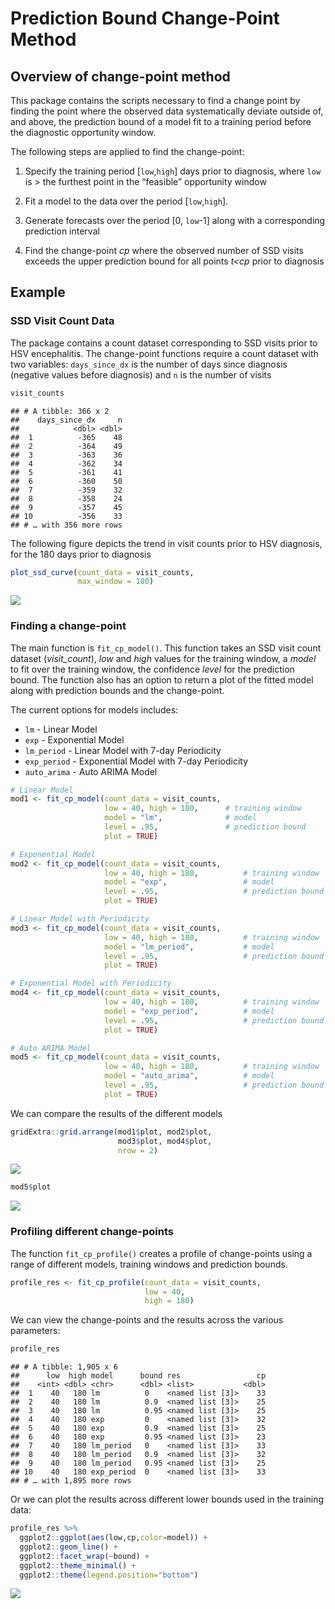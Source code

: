 Prediction Bound Change-Point Method
================

## Overview of change-point method

This package contains the scripts necessary to find a change point by
finding the point where the observed data systematically deviate outside
of, and above, the prediction bound of a model fit to a training period
before the diagnostic opportunity window.

The following steps are applied to find the change-point:

1.  Specify the training period \[`low`,`high`\] days prior to
    diagnosis, where `low` is \> the furthest point in the “feasible”
    opportunity window

2.  Fit a model to the data over the period \[`low`,`high`\].

3.  Generate forecasts over the period \[0, `low`-1\] along with a
    corresponding prediction interval

4.  Find the change-point *cp* where the observed number of SSD visits
    exceeds the upper prediction bound for all points *t\<cp* prior to
    diagnosis

## Example

### SSD Visit Count Data

The package contains a count dataset corresponding to SSD visits prior
to HSV encephalitis. The change-point functions require a count dataset
with two variables: `days_since_dx` is the number of days since
diagnosis (negative values before diagnosis) and `n` is the number of
visits

``` r
visit_counts
```

    ## # A tibble: 366 x 2
    ##    days_since_dx     n
    ##            <dbl> <dbl>
    ##  1          -365    48
    ##  2          -364    49
    ##  3          -363    36
    ##  4          -362    34
    ##  5          -361    41
    ##  6          -360    50
    ##  7          -359    32
    ##  8          -358    24
    ##  9          -357    45
    ## 10          -356    33
    ## # … with 356 more rows

The following figure depicts the trend in visit counts prior to HSV
diagnosis, for the 180 days prior to diagnosis

``` r
plot_ssd_curve(count_data = visit_counts,
               max_window = 180)
```

![](readme_files/figure-gfm/unnamed-chunk-2-1.png)<!-- -->

### Finding a change-point

The main function is `fit_cp_model()`. This function takes an SSD visit
count dataset (*visit\_count*), *low* and *high* values for the training
window, a *model* to fit over the training window, the confidence
*level* for the prediction bound. The function also has an option to
return a plot of the fitted model along with prediction bounds and the
change-point.

The current options for models includes:

  - `lm` - Linear Model
  - `exp` - Exponential Model
  - `lm_period` - Linear Model with 7-day Periodicity
  - `exp_period` - Exponential Model with 7-day Periodicity
  - `auto_arima` - Auto ARIMA Model

<!-- end list -->

``` r
# Linear Model
mod1 <- fit_cp_model(count_data = visit_counts,
                     low = 40, high = 180,      # training window
                     model = "lm",              # model
                     level = .95,               # prediction bound
                     plot = TRUE)

# Exponential Model
mod2 <- fit_cp_model(count_data = visit_counts,
                     low = 40, high = 180,          # training window
                     model = "exp",                 # model
                     level = .95,                   # prediction bound
                     plot = TRUE)

# Linear Model with Periodicity
mod3 <- fit_cp_model(count_data = visit_counts,
                     low = 40, high = 180,          # training window
                     model = "lm_period",           # model
                     level = .95,                   # prediction bound
                     plot = TRUE)

# Exponential Model with Periodicity
mod4 <- fit_cp_model(count_data = visit_counts,
                     low = 40, high = 180,          # training window
                     model = "exp_period",          # model
                     level = .95,                   # prediction bound
                     plot = TRUE)

# Auto ARIMA Model
mod5 <- fit_cp_model(count_data = visit_counts,
                     low = 40, high = 180,          # training window
                     model = "auto_arima",          # model
                     level = .95,                   # prediction bound
                     plot = TRUE)
```

We can compare the results of the different models

``` r
gridExtra::grid.arrange(mod1$plot, mod2$plot,
                        mod3$plot, mod4$plot, 
                        nrow = 2)
```

![](readme_files/figure-gfm/unnamed-chunk-4-1.png)<!-- -->

``` r
mod5$plot
```

![](readme_files/figure-gfm/unnamed-chunk-4-2.png)<!-- -->

### Profiling different change-points

The function `fit_cp_profile()` creates a profile of change-points using
a range of different models, training windows and prediction bounds.

``` r
profile_res <- fit_cp_profile(count_data = visit_counts,
                              low = 40,
                              high = 180)
```

We can view the change-points and the results across the various
parameters:

``` r
profile_res
```

    ## # A tibble: 1,905 x 6
    ##      low  high model      bound res                 cp
    ##    <int> <dbl> <chr>      <dbl> <list>           <dbl>
    ##  1    40   180 lm          0    <named list [3]>    33
    ##  2    40   180 lm          0.9  <named list [3]>    25
    ##  3    40   180 lm          0.95 <named list [3]>    25
    ##  4    40   180 exp         0    <named list [3]>    32
    ##  5    40   180 exp         0.9  <named list [3]>    25
    ##  6    40   180 exp         0.95 <named list [3]>    23
    ##  7    40   180 lm_period   0    <named list [3]>    33
    ##  8    40   180 lm_period   0.9  <named list [3]>    32
    ##  9    40   180 lm_period   0.95 <named list [3]>    25
    ## 10    40   180 exp_period  0    <named list [3]>    33
    ## # … with 1,895 more rows

Or we can plot the results across different lower bounds used in the
training data:

``` r
profile_res %>% 
  ggplot2::ggplot(aes(low,cp,color=model)) +
  ggplot2::geom_line() +
  ggplot2::facet_wrap(~bound) +
  ggplot2::theme_minimal() + 
  ggplot2::theme(legend.position="bottom")
```

![](readme_files/figure-gfm/unnamed-chunk-7-1.png)<!-- -->
